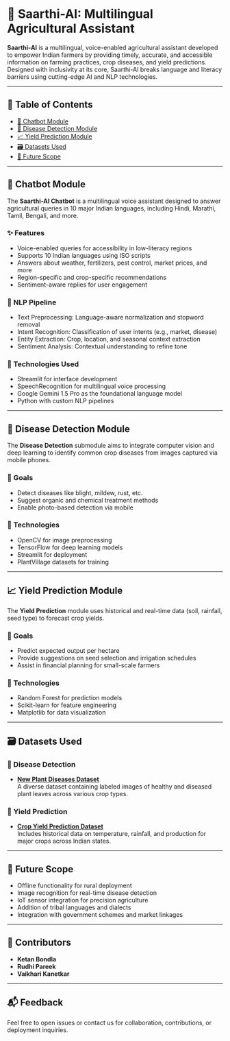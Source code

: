 # 🌾 Saarthi-AI: Multilingual Agricultural Assistant

**Saarthi-AI** is a multilingual, voice-enabled agricultural assistant developed to empower Indian farmers by providing timely, accurate, and accessible information on farming practices, crop diseases, and yield predictions. Designed with inclusivity at its core, Saarthi-AI breaks language and literacy barriers using cutting-edge AI and NLP technologies.

---

## 🔗 Table of Contents
- [🚜 Chatbot Module](#-chatbot-module)
- [🦠 Disease Detection Module](#-disease-detection-module)
- [📈 Yield Prediction Module](#-yield-prediction-module)
- [🗃️ Datasets Used](#-datasets-used)
- [📌 Future Scope](#-future-scope)

---

## 🚜 Chatbot Module

The **Saarthi-AI Chatbot** is a multilingual voice assistant designed to answer agricultural queries in 10 major Indian languages, including Hindi, Marathi, Tamil, Bengali, and more.

### ✨ Features
- Voice-enabled queries for accessibility in low-literacy regions
- Supports 10 Indian languages using ISO scripts
- Answers about weather, fertilizers, pest control, market prices, and more
- Region-specific and crop-specific recommendations
- Sentiment-aware replies for user engagement

### 🧠 NLP Pipeline
- Text Preprocessing: Language-aware normalization and stopword removal
- Intent Recognition: Classification of user intents (e.g., market, disease)
- Entity Extraction: Crop, location, and seasonal context extraction
- Sentiment Analysis: Contextual understanding to refine tone

### 🧰 Technologies Used
- Streamlit for interface development
- SpeechRecognition for multilingual voice processing
- Google Gemini 1.5 Pro as the foundational language model
- Python with custom NLP pipelines

---

## 🦠 Disease Detection Module 

The **Disease Detection** submodule aims to integrate computer vision and deep learning to identify common crop diseases from images captured via mobile phones.

### 🎯 Goals
- Detect diseases like blight, mildew, rust, etc.
- Suggest organic and chemical treatment methods
- Enable photo-based detection via mobile

### 🧰 Technologies
- OpenCV for image preprocessing
- TensorFlow for deep learning models
- Streamlit for deployment
- PlantVillage datasets for training

---

## 📈 Yield Prediction Module

The **Yield Prediction** module uses historical and real-time data (soil, rainfall, seed type) to forecast crop yields.

### 🎯 Goals
- Predict expected output per hectare
- Provide suggestions on seed selection and irrigation schedules
- Assist in financial planning for small-scale farmers

### 🧰 Technologies
- Random Forest for prediction models
- Scikit-learn for feature engineering
- Matplotlib for data visualization

---

## 🗃️ Datasets Used

### 🌿 Disease Detection
- **[New Plant Diseases Dataset](https://www.kaggle.com/datasets/vipoooool/new-plant-diseases-dataset)**  
  A diverse dataset containing labeled images of healthy and diseased plant leaves across various crop types.

### 🌾 Yield Prediction
- **[Crop Yield Prediction Dataset](https://www.kaggle.com/datasets/patelris/crop-yield-prediction-dataset)**  
  Includes historical data on temperature, rainfall, and production for major crops across Indian states.

---

## 📌 Future Scope

- Offline functionality for rural deployment
- Image recognition for real-time disease detection
- IoT sensor integration for precision agriculture
- Addition of tribal languages and dialects
- Integration with government schemes and market linkages

---
## 🙌 Contributors

- **Ketan Bondla**
- **Rudhi Pareek**
- **Vaikhari Kanetkar** 

---

## 📬 Feedback

Feel free to open issues or contact us for collaboration, contributions, or deployment inquiries.
